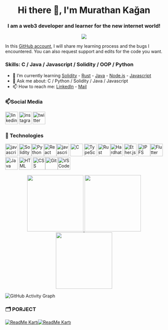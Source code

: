 <h1 align=center>Hi there 👋, I'm Murathan Kağan</h1>
<h3 align=center>I am a web3 developer and learner for the new internet world!</h3>      

<div align="center">
    <a href="blank">
        <img src="https://s3.eu-central-1.amazonaws.com/curaze-web-prod/photos/shares/WEB3-WEB2.0-WEB1.0.png"/>
    </a> 
</div>

In this [GitHub account](https://github.com/murathanje), I will share my learning process and the bugs I encountered. You can also request support and edits for the code you want.

### Skills: C / Java / Javascript / Solidity / OOP / Python 

- 🌱 I’m currently learning [Solidity](https://docs.soliditylang.org/en/v0.8.17/) - [Rust](https://www.rust-lang.org/) - [Java](https://www.java.com/tr/) - [Node.js](https://nodejs.org/) - [Javascript](https://www.javascript.com/)
- 💬 Ask me about: C / Python / Solidity / Java / Javascript
- 📫 How to reach me: [LinkedIn](https://www.linkedin.com/in/murathan-kagan/) -
[Mail](murathankagan13@gmail.com)


<h3>📫Social Media</h3>   

[<img src='https://upload.wikimedia.org/wikipedia/commons/thumb/8/81/LinkedIn_icon.svg/1200px-LinkedIn_icon.svg.png' alt='linkedin' height='40'>](https://www.linkedin.com/in/murathan-kagan/)             [<img src='https://upload.wikimedia.org/wikipedia/commons/9/95/Instagram_logo_2022.svg' alt='instagram' height='40'>](https://www.instagram.com/murathan.je/)  [<img src='https://upload.wikimedia.org/wikipedia/commons/thumb/4/4f/Twitter-logo.svg/800px-Twitter-logo.svg.png' alt='twitter' height='40'>](https://twitter.com/muarthanje)  

<h3>🔧 Technologies</h3>   

[<img src='https://upload.wikimedia.org/wikipedia/commons/thumb/9/99/Unofficial_JavaScript_logo_2.svg/1200px-Unofficial_JavaScript_logo_2.svg.png' alt='javascript' height='40'>](https://www.javascript.com/)  [<img src='https://cdn.icon-icons.com/icons2/2107/PNG/512/file_type_solidity_icon_130156.png' alt='Solidity' height='40'>](https://docs.soliditylang.org/en/v0.8.17/)[<img src='https://upload.wikimedia.org/wikipedia/commons/thumb/c/c3/Python-logo-notext.svg/800px-Python-logo-notext.svg.png' alt='Python' height='40'>](https://www.python.org/)[<img src='https://upload.wikimedia.org/wikipedia/commons/thumb/4/47/React.svg/1200px-React.svg.png' alt='React' height='40'>](https://reactjs.org/)[<img src='https://www.pikpng.com/pngl/m/430-4309640_js-logo-nodejs-logo-clipart.pnghttps://nodejs.org/static/images/logo-hexagon-card.png' alt='javascript' height='40'>](https://nodejs.org/en/)  [<img src='https://upload.wikimedia.org/wikipedia/commons/thumb/1/18/C_Programming_Language.svg/1200px-C_Programming_Language.svg.png' alt='C' height='40'>](https://www.w3schools.com/c/c_intro.php)   [<img src='https://upload.wikimedia.org/wikipedia/commons/thumb/4/4c/Typescript_logo_2020.svg/1200px-Typescript_logo_2020.svg.png' alt='TypeScript' height='40'>](https://www.typescriptlang.org/)  [<img src='https://reach.rust-lang.org/static/rust-logo-white.png' alt='Rust' height='40'>](https://www.rust-lang.org/)[<img src='https://seeklogo.com/images/H/hardhat-logo-888739EBB4-seeklogo.com.png' alt='Hardhat' height='40'>](https://hardhat.org/) [<img src='https://res.cloudinary.com/divzjiip8/image/upload/v1624392472/logos/ethers_blue.png' alt='Ether.js' height='40'>](https://docs.ethers.io/v5/)   [<img src='https://upload.wikimedia.org/wikipedia/commons/1/18/Ipfs-logo-1024-ice-text.png' alt='IPFS' height='40'>](https://docs.ipfs.tech/how-to/mint-nfts-with-ipfs/)[<img src='https://cdn-images-1.medium.com/max/1200/1*5-aoK8IBmXve5whBQM90GA.png' alt='Flutter' height='40'>](https://flutter.dev/)  [<img src='https://d3njjcbhbojbot.cloudfront.net/api/utilities/v1/imageproxy/https://coursera-course-photos.s3.amazonaws.com/0a/8cd7f1b14344618b75142593bc7af8/JavaCupLogo800x800.png?auto=format%2Ccompress&dpr=1' alt='Java' height='40'>](https://www.java.com/)    [<img src='https://encrypted-tbn0.gstatic.com/images?q=tbn:ANd9GcQpngGRjYX1ca7qAADU3K6eGLj7ShQE3L2otdzfryl_Y9Ht2QRoQKYQbsXd36XIxMbYOw0&usqp=CAU' alt='HTML' height='40'>](https://www.w3schools.com/html/)  [<img src='https://upload.wikimedia.org/wikipedia/commons/thumb/d/d5/CSS3_logo_and_wordmark.svg/1200px-CSS3_logo_and_wordmark.svg.png' alt='CSS' height='40'>](https://www.w3schools.com/css/)[<img src='https://avatars.githubusercontent.com/u/18133?s=200&v=4' alt='Git' height='40'>](https://git-scm.com/)[<img src='https://upload.wikimedia.org/wikipedia/commons/thumb/9/9a/Visual_Studio_Code_1.35_icon.svg/2048px-Visual_Studio_Code_1.35_icon.svg.png' alt='VSCode' height='40'>](https://code.visualstudio.com/)

<div align="center">
    <a href="https://github.com/murathanje">
        <img height="180em" src="https://github-readme-stats.vercel.app/api?username=murathanje&show_icons=true&theme=dark&include_all_commits=true&count_private=true"/>
        <img height="180em" src="https://github-readme-stats.vercel.app/api/top-langs/?username=murathanje&layout=compact&langs_count=7&theme=dark"/>
        <img height="180em" src="https://github-readme-streak-stats.herokuapp.com/?user=murathanje&theme=dark"/>
    </a> 
</div>
<p>





</p>


![GitHub Activity Graph](https://activity-graph.herokuapp.com/graph?username=murathanje)  

<h3>🗂️ PORJECT</h3>   

[![ReadMe Kartı](https://github-readme-stats.vercel.app/api/pin/?username=murathanje&repo=Java&theme=dark)](https://github.com/murathanje/Java)[![ReadMe Kartı](https://github-readme-stats.vercel.app/api/pin/?username=murathanje&repo=Solidity&theme=dark)](https://github.com/murathanje/Solidity)

